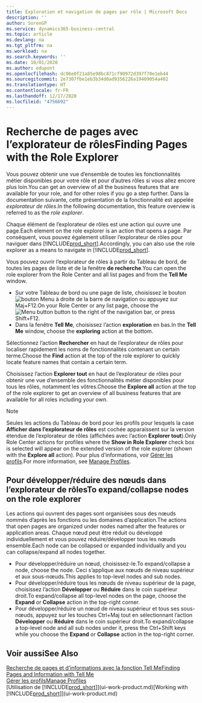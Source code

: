 ```yaml
---
title: Exploration et navigation de pages par rôle | Microsoft Docs
description: ''
author: SorenGP
ms.service: dynamics365-business-central
ms.topic: article
ms.devlang: na
ms.tgt_pltfrm: na
ms.workload: na
ms.search.keywords: ''
ms.date: 10/01/2020
ms.author: edupont
ms.openlocfilehash: dc96e0f21a85e98bc871cf90972d397f70e1eb44
ms.sourcegitcommit: 2e7307fbe1eb3b34d0ad9356226a19409054a402
ms.translationtype: HT
ms.contentlocale: fr-FR
ms.lasthandoff: 12/17/2020
ms.locfileid: "4756692"
---
```

# <a name="finding-pages-with-the-role-explorer"></a><span data-ttu-id="1d1d2-102">Recherche de pages avec l’explorateur de rôles</span><span class="sxs-lookup"><span data-stu-id="1d1d2-102">Finding Pages with the Role Explorer</span></span>
<span data-ttu-id="1d1d2-103">Vous pouvez obtenir une vue d’ensemble de toutes les fonctionnalités métier disponibles pour votre rôle et pour d’autres rôles si vous allez encore plus loin.</span><span class="sxs-lookup"><span data-stu-id="1d1d2-103">You can get an overview of all the business features that are available for your role, and for other roles if you go a step further.</span></span> <span data-ttu-id="1d1d2-104">Dans la documentation suivante, cette présentation de la fonctionnalité est appelée *explorateur de rôles*.</span><span class="sxs-lookup"><span data-stu-id="1d1d2-104">In the following documentation, this feature overview is referred to as the *role explorer*.</span></span>

<span data-ttu-id="1d1d2-105">Chaque élément de l’explorateur de rôles est une action qui ouvre une page.</span><span class="sxs-lookup"><span data-stu-id="1d1d2-105">Each element on the role explorer is an action that opens a page.</span></span> <span data-ttu-id="1d1d2-106">Par conséquent, vous pouvez également utiliser l’explorateur de rôles pour naviguer dans [!INCLUDE[prod_short](includes/prod_short.md)].</span><span class="sxs-lookup"><span data-stu-id="1d1d2-106">Accordingly, you can also use the role explorer as a means to navigate in [!INCLUDE[prod_short](includes/prod_short.md)].</span></span>

<span data-ttu-id="1d1d2-107">Vous pouvez ouvrir l’explorateur de rôles à partir du Tableau de bord, de toutes les pages de liste et de la fenêtre **de recherche**.</span><span class="sxs-lookup"><span data-stu-id="1d1d2-107">You can open the role explorer from the Role Center and all list pages and from the **Tell Me** window.</span></span>

- <span data-ttu-id="1d1d2-108">Sur votre Tableau de bord ou une page de liste, choisissez le bouton ![bouton Menu](media/ui_menu_button.png "Bouton Menu") à droite de la barre de navigation ou appuyez sur Maj+F12.</span><span class="sxs-lookup"><span data-stu-id="1d1d2-108">On your Role Center or any list page, choose the ![Menu button](media/ui_menu_button.png "Menu button") button to the right of the navigation bar, or press Shift+F12.</span></span>
- <span data-ttu-id="1d1d2-109">Dans la fenêtre **Tell Me**, choisissez l’action **exploration** en bas.</span><span class="sxs-lookup"><span data-stu-id="1d1d2-109">In the **Tell Me** window, choose the **exploring** action at the bottom.</span></span>

<span data-ttu-id="1d1d2-110">Sélectionnez l’action **Rechercher** en haut de l’explorateur de rôles pour localiser rapidement les noms de fonctionnalités contenant un certain terme.</span><span class="sxs-lookup"><span data-stu-id="1d1d2-110">Choose the **Find** action at the top of the role explorer to quickly locate feature names that contain a certain term.</span></span>

<span data-ttu-id="1d1d2-111">Choisissez l’action **Explorer tout** en haut de l’explorateur de rôles pour obtenir une vue d’ensemble des fonctionnalités métier disponibles pour tous les rôles, notamment les vôtres.</span><span class="sxs-lookup"><span data-stu-id="1d1d2-111">Choose the **Explore all** action at the top of the role explorer to get an overview of all business features that are available for all roles including your own.</span></span>

> [!NOTE]
> <span data-ttu-id="1d1d2-112">Seules les actions du Tableau de bord pour les profils pour lesquels la case **Afficher dans l’explorateur de rôles** est cochée apparaissent sur la version étendue de l’explorateur de rôles (affichées avec l’action **Explorer tout**).</span><span class="sxs-lookup"><span data-stu-id="1d1d2-112">Only Role Center actions for profiles where the **Show in Role Explorer** check box is selected will appear on the extended version of the role explorer (shown with the **Explore all** action).</span></span> <span data-ttu-id="1d1d2-113">Pour plus d’informations, voir [Gérer les profils](admin-users-profiles-roles.md).</span><span class="sxs-lookup"><span data-stu-id="1d1d2-113">For more information, see [Manage Profiles](admin-users-profiles-roles.md).</span></span>

## <a name="to-expandcollapse-nodes-on-the-role-explorer"></a><span data-ttu-id="1d1d2-114">Pour développer/réduire des nœuds dans l’explorateur de rôles</span><span class="sxs-lookup"><span data-stu-id="1d1d2-114">To expand/collapse nodes on the role explorer</span></span>
<span data-ttu-id="1d1d2-115">Les actions qui ouvrent des pages sont organisées sous des nœuds nommés d’après les fonctions ou les domaines d’application.</span><span class="sxs-lookup"><span data-stu-id="1d1d2-115">The actions that open pages are organized under nodes named after the features or application areas.</span></span> <span data-ttu-id="1d1d2-116">Chaque nœud peut être réduit ou développé individuellement et vous pouvez réduire/développer tous les nœuds ensemble.</span><span class="sxs-lookup"><span data-stu-id="1d1d2-116">Each node can be collapsed or expanded individually and you can collapse/expand all nodes together.</span></span>

- <span data-ttu-id="1d1d2-117">Pour développer/réduire un nœud, choisissez-le.</span><span class="sxs-lookup"><span data-stu-id="1d1d2-117">To expand/collapse a node, choose the node.</span></span> <span data-ttu-id="1d1d2-118">Ceci s’applique aux nœuds de niveau supérieur et aux sous-nœuds.</span><span class="sxs-lookup"><span data-stu-id="1d1d2-118">This applies to top-level nodes and sub nodes.</span></span>
- <span data-ttu-id="1d1d2-119">Pour développer/réduire tous les nœuds de niveau supérieur de la page, choisissez l’action **Développer** ou **Réduire** dans le coin supérieur droit.</span><span class="sxs-lookup"><span data-stu-id="1d1d2-119">To expand/collapse all top-level nodes on the page, choose the **Expand** or **Collapse** action in the top-right corner.</span></span>
- <span data-ttu-id="1d1d2-120">Pour développer/réduire un nœud de niveau supérieur et tous ses sous-nœuds, appuyez sur les touches Ctrl+Maj tout en sélectionnant l’action **Développer** ou **Réduire** dans le coin supérieur droit.</span><span class="sxs-lookup"><span data-stu-id="1d1d2-120">To expand/collapse a top-level node and all sub nodes under it, press the Ctrl+Shift keys while you choose the **Expand** or **Collapse** action in the top-right corner.</span></span>

## <a name="see-also"></a><span data-ttu-id="1d1d2-121">Voir aussi</span><span class="sxs-lookup"><span data-stu-id="1d1d2-121">See Also</span></span>
[<span data-ttu-id="1d1d2-122">Recherche de pages et d’informations avec la fonction Tell Me</span><span class="sxs-lookup"><span data-stu-id="1d1d2-122">Finding Pages and Information with Tell Me</span></span>](ui-search.md)  
[<span data-ttu-id="1d1d2-123">Gérer les profils</span><span class="sxs-lookup"><span data-stu-id="1d1d2-123">Manage Profiles</span></span>](admin-users-profiles-roles.md)  
<span data-ttu-id="1d1d2-124">[Utilisation de [!INCLUDE[prod_short](includes/prod_short.md)]](ui-work-product.md)</span><span class="sxs-lookup"><span data-stu-id="1d1d2-124">[Working with [!INCLUDE[prod_short](includes/prod_short.md)]](ui-work-product.md)</span></span>
